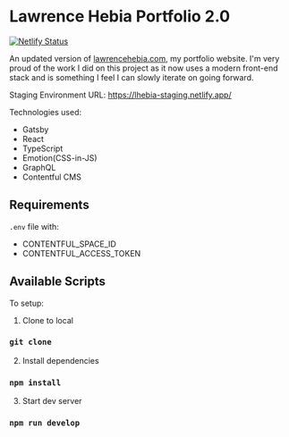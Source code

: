 # Lawrence Hebia Portfolio 2.0

[![Netlify Status](https://api.netlify.com/api/v1/badges/214b7e53-b32c-4c78-8617-d755ff2e91a0/deploy-status)](https://app.netlify.com/sites/lhebiaportfolio/deploys)

An updated version of [lawrencehebia.com](https://lawrencehebia.com), my portfolio website. I'm very proud of the work I did on this project as it now uses a modern front-end stack and is something I feel I can slowly iterate on going forward. 

Staging Environment URL: https://lhebia-staging.netlify.app/

Technologies used:
- Gatsby
- React
- TypeScript
- Emotion(CSS-in-JS)
- GraphQL
- Contentful CMS

## Requirements
`.env` file with:
- CONTENTFUL_SPACE_ID
- CONTENTFUL_ACCESS_TOKEN

## Available Scripts

To setup:

1. Clone to local
### `git clone`

2. Install dependencies
### `npm install`

3. Start dev server
### `npm run develop`
